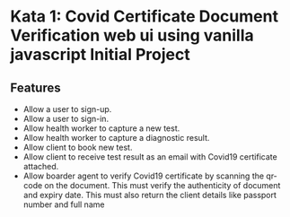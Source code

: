 # Kata 1: Covid Certificate Document Verification web ui using vanilla javascript Initial Project

## Features

*   Allow a user to sign-up.
*   Allow a user to sign-in.
*   Allow health worker to capture a new test.
*   Allow health worker to capture a diagnostic result.
*   Allow client to book new test.
*   Allow client to receive test result as an email with Covid19 certificate attached.
*   Allow boarder agent to verify Covid19 certificate by scanning the qr-code on the document. This must verify the authenticity of document and expiry date. This must also return the client details like passport number and full name
